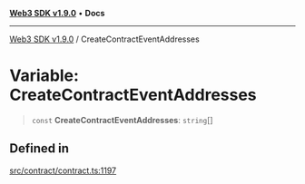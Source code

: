 [**Web3 SDK v1.9.0**](../README.md) • **Docs**

***

[Web3 SDK v1.9.0](../globals.md) / CreateContractEventAddresses

# Variable: CreateContractEventAddresses

> `const` **CreateContractEventAddresses**: `string`[]

## Defined in

[src/contract/contract.ts:1197](https://github.com/Mystic-Nayy/alephium-web3/blob/ee41f5e0e7d7fb0b155fe62f05b2ac03772895ca/packages/web3/src/contract/contract.ts#L1197)
